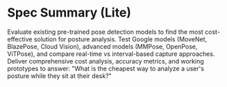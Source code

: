 # Spec Summary (Lite)

Evaluate existing pre-trained pose detection models to find the most cost-effective solution for posture analysis. Test Google models (MoveNet, BlazePose, Cloud Vision), advanced models (MMPose, OpenPose, ViTPose), and compare real-time vs interval-based capture approaches. Deliver comprehensive cost analysis, accuracy metrics, and working prototypes to answer: "What is the cheapest way to analyze a user's posture while they sit at their desk?"